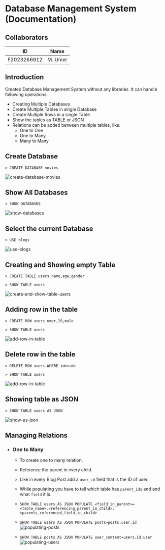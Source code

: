 # Database Management System (Documentation)

## Collaborators

| ID          | Name    |
| ----------- | ------- |
| F2023266912 | M. Umer |

## Introduction

Created Database Management System without any libraries. It can handle following operations.

- Creating Multiple Databases
- Create Multiple Tables in single Database
- Create Multiple Rows in a single Table
- Show the tables as TABLE or JSON
- Relations can be added between multiple tables, like:
  - One to One
  - One to Many
  - Many to Many

## Create Database

`> CREATE DATABASE movies`

![create-database-movies](images/image-1.png)

## Show All Databases

`> SHOW DATABASES`

![show-databases](images/image.png)

## Select the current Database

`> USE blogs`

![use-blogs](images/image-3.png)

## Creating and Showing empty Table

`> CREATE TABLE users name,age,gender`

`> SHOW TABLE users`

![create-and-show-table-users](images/image-5.png)

## Adding row in the table

`> CREATE ROW users umer,20,male`

`> SHOW TABLE users`

![add-row-in-table](images/image-4.png)

## Delete row in the table

`> DELETE ROW users WHERE id=<id>`

`> SHOW TABLE users`

![add-row-in-table](images/image-7.png)

## Showing table as JSON

`> SHOW TABLE users AS JSON`

![show-as-json](images/image-6.png)

## Managing Relations

- ### One to Many

  - To create one to many relation.
  - Reference the parent in every child.
  - Like in every Blog Post add a `user_id` field that is the ID of user.
  - While populating you have to tell which table has `parent_ids` and and what `field` it is.

  - `SHOW TABLE users AS JSON POPULATE <field_in_parent>=<table_name>.<referencing_parent_in_child>.<parents_referenced_field_in_child>`

  - `SHOW TABLE users AS JSON POPULATE posts=posts.user.id`
    ![populating-posts](images/image-8.png)

  - `SHOW TABLE posts AS JSON POPULATE user_content=users.id.user`
    ![populating-users](images/image-9.png)
